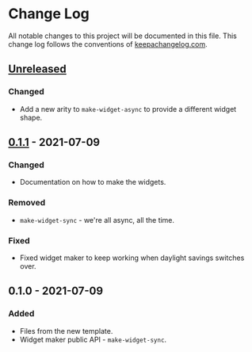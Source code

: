 # Change Log
All notable changes to this project will be documented in this file. This change log follows the conventions of [keepachangelog.com](http://keepachangelog.com/).

## [Unreleased]
### Changed
- Add a new arity to `make-widget-async` to provide a different widget shape.

## [0.1.1] - 2021-07-09
### Changed
- Documentation on how to make the widgets.

### Removed
- `make-widget-sync` - we're all async, all the time.

### Fixed
- Fixed widget maker to keep working when daylight savings switches over.

## 0.1.0 - 2021-07-09
### Added
- Files from the new template.
- Widget maker public API - `make-widget-sync`.

[Unreleased]: https://github.com/your-name/rosso/compare/0.1.1...HEAD
[0.1.1]: https://github.com/your-name/rosso/compare/0.1.0...0.1.1
